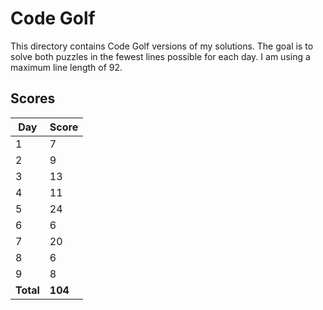 # Code Golf

This directory contains Code Golf versions of my solutions. The goal is to solve both
puzzles in the fewest lines possible for each day. I am using a maximum line length of 92.

## Scores

| **Day** | **Score** |
| --- | ----- |
| 1 | 7 |
| 2 | 9 |
| 3 | 13 |
| 4 | 11 |
| 5 | 24 |
| 6 | 6 |
| 7 | 20 |
| 8 | 6 |
| 9 | 8 |
| **Total** | **104** |
